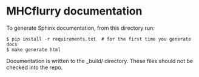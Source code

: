# MHCflurry documentation

To generate Sphinx documentation, from this directory run:

```
$ pip install -r requirements.txt  # for the first time you generate docs
$ make generate html
```

Documentation is written to the _build/ directory. These files should not be
checked into the repo.
